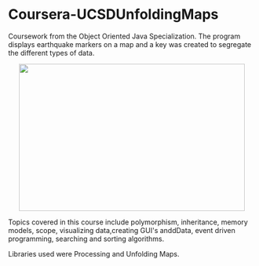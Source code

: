 # Coursera-UCSDUnfoldingMaps
Coursework from the Object Oriented Java Specialization.
The program displays earthquake markers on a map and a key was created to segregate the different types of data. 

<p align="center">
  <img width="460" height="300" src="https://github.com/mendozanmartin/Coursera-UCSDUnfoldingMaps/Unfolding_Map.png">
</p>

Topics covered in this course include polymorphism, inheritance, memory models, scope, visualizing data,creating GUI's anddData, event driven programming, searching and sorting algorithms.

Libraries used were Processing and Unfolding Maps. 
